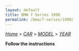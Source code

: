 ```yaml
---
layout: default
title: BMW 7 Series 1998
permalink: /bmw/7-series/1998/
---
```

[*Home*](/) > [*CAR*](/car/) > [*MODEL*](/car/model/) > [*YEAR*](/car/model/year/)

**Follow the instructions**